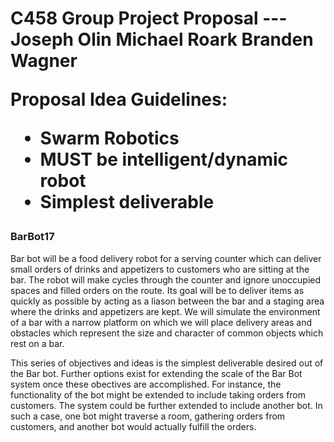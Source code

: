 <h1>C458 Group Project Proposal
---
Joseph Olin  
Michael Roark  
Branden Wagner  

Proposal Idea Guidelines:
* Swarm Robotics
* MUST be intelligent/dynamic robot
* Simplest deliverable

<h3>BarBot17</h3>
Bar bot will be a food delivery robot for a serving counter which can deliver small orders of drinks and appetizers to customers
who are sitting at the bar.  The robot will make cycles through the counter and ignore unoccupied spaces and filled orders on the route.
Its goal will be to deliver items as quickly as possible by acting as a liason between the bar and a staging area where the drinks and appetizers are kept. We will simulate the environment of a bar with a narrow platform on which we will place delivery areas and obstacles which represent the size and character of common objects which rest on a bar.

This series of objectives and ideas is the simplest deliverable desired out of the Bar bot. Further options exist for extending the scale of the Bar Bot system once these obectives are accomplished. For instance, the functionality of the bot might be extended to include taking orders from customers. The system could be further extended to include another bot. In such a case, one bot might traverse a room, gathering orders from customers, and another bot would actually fulfill the orders.



